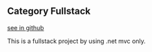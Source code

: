 ## Category Fullstack

[see in github](https://github.com/rick-liyue-huang/Category-FullStack)

This is a fullstack project by using .net mvc only.
